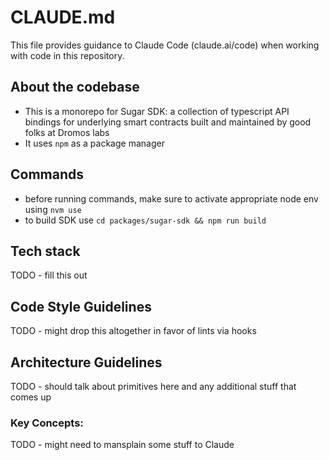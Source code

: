# CLAUDE.md

This file provides guidance to Claude Code (claude.ai/code) when working with code in this repository.

## About the codebase

- This is a monorepo for Sugar SDK: a collection of typescript API bindings for underlying smart contracts built and maintained by good folks at Dromos labs
- It uses `npm` as a package manager

## Commands

- before running commands, make sure to activate appropriate node env using `nvm use`
- to build SDK use `cd packages/sugar-sdk && npm run build`

## Tech stack

TODO - fill this out

## Code Style Guidelines

TODO - might drop this altogether in favor of lints via hooks

## Architecture Guidelines

TODO - should talk about primitives here and any additional stuff that comes up

### Key Concepts:

TODO - might need to mansplain some stuff to Claude